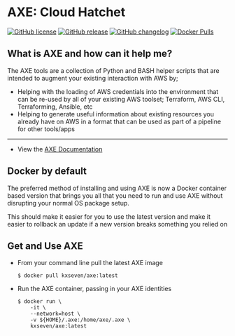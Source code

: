 # AXE: Cloud Hatchet

[![GitHub license](https://img.shields.io/github/license/kxseven/axe.svg?style=flat-square)](https://github.com/kxseven/axe/blob/master/LICENSE)
[![GitHub release](https://img.shields.io/github/release/kxseven/axe.svg?style=flat-square)](https://github.com/kxseven/axe/releases)
[![GitHub changelog](https://img.shields.io/badge/docs-CHANGELOG-orange.svg?style=flat-square)](http://awsaxe.readthedocs.io/en/latest/content/about/release-notes/)
[![Docker Pulls](https://img.shields.io/docker/pulls/kxseven/axe.svg)](https://hub.docker.com/r/kxseven/axe)

## What is AXE and how can it help me?

The AXE tools are a collection of Python and BASH helper scripts that are intended to augment your existing interaction with AWS by;

- Helping with the loading of AWS credentials into the environment that can be re-used by all of your existing AWS toolset; Terraform, AWS CLI, Terraforming, Ansible, etc
- Helping to generate useful information about existing resources you already have on AWS in a format that can be used as part of a pipeline for other tools/apps

---

 - View the [AXE Documentation]

[AXE Documentation]: http://awsaxe.readthedocs.io/


## Docker by default

The preferred method of installing and using AXE is now a Docker container based version that brings you all that you need to run and use AXE without disrupting your normal OS package setup.

This should make it easier for you to use the latest version and make it easier to rollback an update if a new version breaks something you relied on


## Get and Use AXE

- From your command line pull the latest AXE image

    ```console
    $ docker pull kxseven/axe:latest
    ```

- Run the AXE container, passing in your AXE identities

    ```console
    $ docker run \
        -it \
        --network=host \
        -v ${HOME}/.axe:/home/axe/.axe \
        kxseven/axe:latest
    ```
